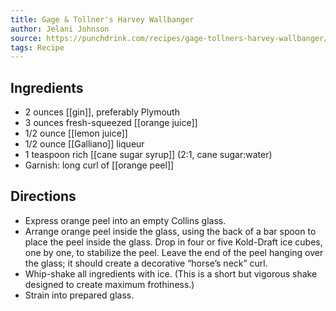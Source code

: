 ```yaml
---
title: Gage & Tollner's Harvey Wallbanger
author: Jelani Johnson
source: https://punchdrink.com/recipes/gage-tollners-harvey-wallbanger/
tags: Recipe
---
```

## Ingredients
-    2 ounces [[gin]], preferably Plymouth
-    3 ounces fresh-squeezed [[orange juice]]
-    1/2 ounce [[lemon juice]] 
-    1/2 ounce [[Galliano]] liqueur
-    1 teaspoon rich [[cane sugar syrup]] (2:1, cane sugar:water)
- Garnish: long curl of [[orange peel]]
## Directions

-    Express orange peel into an empty Collins glass.
-   Arrange orange peel inside the glass, using the back of a bar spoon to place the peel inside the glass. Drop in four or five Kold-Draft ice cubes, one by one, to stabilize the peel. Leave the end of the peel hanging over the glass; it should create a decorative “horse’s neck” curl.
-    Whip-shake all ingredients with ice. (This is a short but vigorous shake designed to create maximum frothiness.)
-    Strain into prepared glass.